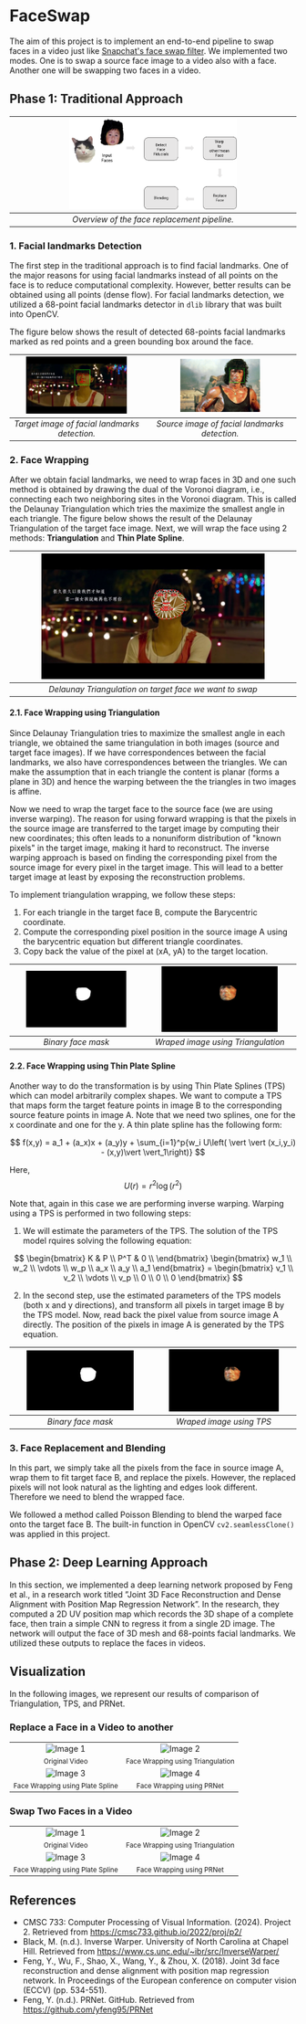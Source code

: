 # FaceSwap
The aim of this project is to implement an end-to-end pipeline to swap faces in a video just like [Snapchat's face swap filter](https://www.google.com). We implemented two modes. One is to swap a source face image to a video also with a face. Another one will be swapping two faces in a video.

## Phase 1: Traditional Approach
| <img src="./Figures/Overview.png" alt="Adjusted Image" style="width:60%;">| 
|:--:| 
| *Overview of the face replacement pipeline.* |

### 1. Facial landmarks Detection

The first step in the traditional approach is to find facial landmarks. One of the major reasons for using facial landmarks instead of all points on the face is to reduce computational complexity. However, better results can be obtained using all points (dense flow). For facial landmarks detection, we utilized a 68-point facial landmarks detector in `dlib` library that was built into OpenCV.

The figure below shows the result of detected 68-points facial landmarks marked as red points and a green bounding box around the face.

| <img src="./Figures/FacialLandmarks.jpg" alt="Adjusted Image" style="width:80%;">| <img src="./Figures/FacialLandmarks_src.jpg" alt="Adjusted Image" style="width:55%;">
|:--:|:--:| 
| *Target image of facial landmarks detection.* | *Source image of facial landmarks detection.* |

### 2. Face Wrapping
After we obtain facial landmarks, we need to wrap faces in 3D and one such method is obtained by drawing the dual of the Voronoi diagram, i.e., connecting each two neighboring sites in the Voronoi diagram. This is called the Delaunay Triangulation which tries the maximize the smallest angle in each triangle. The figure below shows the result of the Delaunay Triangulation of the target face image. Next, we will wrap the face using 2 methods: **Triangulation** and **Thin Plate Spline**.

| <img src="./Figures/delaunay_tri.jpg" alt="Adjusted Image" style="width:80%;">| 
|:--:| 
| *Delaunay Triangulation on target face we want to swap* | 

#### 2.1. Face Wrapping using Triangulation
Since Delaunay Triangulation tries to maximize the smallest angle in each triangle, we obtained the same triangulation in both images (source and target face images). If we have correspondences between the facial landmarks, we also have correspondences between the triangles. We can make the assumption that in each triangle the content is planar (forms a plane in 3D) and hence the warping between the the triangles in two images is affine.

Now we need to wrap the target face to the source face (we are using inverse warping). The reason for using forward wrapping is that the pixels in the source image are transferred to the target image by computing their new coordinates; this often leads to a nonuniform distribution of "known pixels" in the target image, making it hard to reconstruct. The inverse warping approach is based on finding the corresponding pixel from the source image for every pixel in the target image. This will lead to a better target image at least by exposing the reconstruction problems.

To implement triangulation wrapping, we follow these steps:

1. For each triangle in the target face B, compute the Barycentric coordinate.
2. Compute the corresponding pixel position in the source image A using the barycentric equation but different triangle coordinates.
3. Copy back the value of the pixel at (xA, yA) to the target location.

| <img src="./Figures/Wraped_tri_mask.jpg" alt="Adjusted Image" style="width:80%;">| <img src="./Figures/Wraped_tri.jpg" alt="Adjusted Image" style="width:80%;">
|:--:|:--:| 
| *Binary face mask* | *Wraped image using Triangulation* |

#### 2.2. Face Wrapping using Thin Plate Spline
Another way to do the transformation is by using Thin Plate Splines (TPS) which can model arbitrarily complex shapes. We want to compute a TPS that maps form the target feature points in image B to the corresponding source feature points in image A. Note that we need two splines, one for the x coordinate and one for the y. A thin plate spline has the following form:

$$
f(x,y) = a_1 + (a_x)x + (a_y)y + \sum_{i=1}^p{w_i U\left( \vert \vert (x_i,y_i) - (x,y)\vert \vert_1\right)}
$$

Here, $$ U(r) = r^2\log (r^2 )$$

Note that, again in this case we are performing inverse warping. Warping using a TPS is performed in two following steps:

1. We will estimate the parameters of the TPS. The solution of the TPS model rquires solving the following equation:

$$
 \begin{bmatrix} K & P \\ P^T & 0 \\ \end{bmatrix} 
  \begin{bmatrix} w_1 \\ w_2 \\ \vdots \\ w_p \\ a_x \\ a_y \\ a_1  \end{bmatrix}  =
  \begin{bmatrix} v_1 \\ v_2 \\ \vdots \\ v_p \\ 0 \\ 0 \\ 0 \end{bmatrix}  
$$

2. In the second step, use the estimated parameters of the TPS models (both x and y directions), and transform all pixels in target image B by the TPS model. Now, read back the pixel value from source image A directly. The position of the pixels in image A is generated by the TPS equation.

| <img src="./Figures/Wraped_tps_mask.jpg" alt="Adjusted Image" style="width:80%;">| <img src="./Figures/Wraped_tps.jpg" alt="Adjusted Image" style="width:80%;">
|:--:|:--:| 
| *Binary face mask* | *Wraped image using TPS* |

### 3. Face Replacement and Blending
In this part, we simply take all the pixels from the face in source image A, wrap them to fit target face B, and replace the pixels. However, the replaced pixels will not look natural as the lighting and edges look different. Therefore we need to blend the wrapped face.

We followed a method called Poisson Blending to blend the warped face onto the target face B. The built-in function in OpenCV `cv2.seamlessClone()` was applied in this project.

## Phase 2: Deep Learning Approach
In this section, we implemented a deep learning network proposed by Feng et al., in a research work titled ”Joint 3D Face Reconstruction and Dense Alignment with Position Map Regression Network”. In the research, they computed a 2D UV position map which records the 3D shape of a complete face, then train a simple CNN to regress it from a single 2D image. The network will output the face of 3D mesh and 68-points facial landmarks. We utilized these outputs to replace the faces in videos.

## Visualization
In the following images, we represent our results of comparison of Triangulation, TPS, and PRNet.
### Replace a Face in a Video to another
<table>
  <tr>
    <td align="center">
      <img src="./Figures/Test1.gif" alt="Image 1" style="width:80%;;"><br>
      <sub>Original Video</sub>
    </td>
    <td align="center">
      <img src="./Figures/Test1-mode1-tri.gif" alt="Image 2" style="width:80%;;"><br>
      <sub>Face Wrapping using Triangulation</sub>
    </td>
  </tr>
  <tr>
    <td align="center">
      <img src="./Figures/Test1-mode1-tps.gif" alt="Image 3" style="width:80%;"><br>
      <sub>Face Wrapping using Plate Spline </sub>
    </td>
    <td align="center">
      <img src="./Figures/Test1-mode1-prnet.gif" alt="Image 4" style="width:80%;"><br>
      <sub>Face Wrapping using PRNet</sub>
    </td>
  </tr>
</table>

### Swap Two Faces in a Video

<table>
  <tr>
    <td align="center">
      <img src="./Figures/Test2.gif" alt="Image 1" style="width:80%;;"><br>
      <sub>Original Video</sub>
    </td>
    <td align="center">
      <img src="./Figures/Test2-mode2-tri.gif" alt="Image 2" style="width:80%;;"><br>
      <sub>Face Wrapping using Triangulation</sub>
    </td>
  </tr>
  <tr>
    <td align="center">
      <img src="./Figures/Test2-mode2-tps.gif" alt="Image 3" style="width:80%;"><br>
      <sub>Face Wrapping using Plate Spline </sub>
    </td>
    <td align="center">
      <img src="./Figures/Test2-mode2-prnet.gif" alt="Image 4" style="width:80%;"><br>
      <sub>Face Wrapping using PRNet</sub>
    </td>
  </tr>
</table>

## References
- CMSC 733: Computer Processing of Visual Information. (2024). Project 2. Retrieved from https://cmsc733.github.io/2022/proj/p2/
- Black, M. (n.d.). Inverse Warper. University of North Carolina at Chapel Hill. Retrieved from https://www.cs.unc.edu/~ibr/src/InverseWarper/
- Feng, Y., Wu, F., Shao, X., Wang, Y., & Zhou, X. (2018). Joint 3d face reconstruction and dense alignment with position map regression network. In Proceedings of the European conference on computer vision (ECCV) (pp. 534-551).
- Feng, Y. (n.d.). PRNet. GitHub. Retrieved from https://github.com/yfeng95/PRNet
